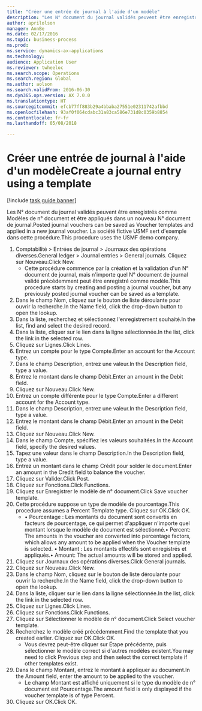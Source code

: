 ```yaml
--- 
title: "Créer une entrée de journal à l'aide d'un modèle"
description: "Les N° document du journal validés peuvent être enregistrés comme Modèles de n° document et être appliqués dans un nouveau N° document de journal."
author: aprilolson
manager: AnnBe
ms.date: 02/17/2016
ms.topic: business-process
ms.prod: 
ms.service: dynamics-ax-applications
ms.technology: 
audience: Application User
ms.reviewer: twheeloc
ms.search.scope: Operations
ms.search.region: Global
ms.author: aolson
ms.search.validFrom: 2016-06-30
ms.dyn365.ops.version: AX 7.0.0
ms.translationtype: HT
ms.sourcegitcommit: efcb77ff883b29a4bbaba27551e02311742afbbd
ms.openlocfilehash: 93af0f064cdabc31a83ca586e731d8c0359b8854
ms.contentlocale: fr-fr
ms.lasthandoff: 05/08/2018

---
```

# <a name="create-a-journal-entry-using-a-template"></a><span data-ttu-id="e6d74-103">Créer une entrée de journal à l'aide d'un modèle</span><span class="sxs-lookup"><span data-stu-id="e6d74-103">Create a journal entry using a template</span></span>

[!include [task guide banner](../../includes/task-guide-banner.md)]

<span data-ttu-id="e6d74-104">Les N° document du journal validés peuvent être enregistrés comme Modèles de n° document et être appliqués dans un nouveau N° document de journal.</span><span class="sxs-lookup"><span data-stu-id="e6d74-104">Posted journal vouchers can be saved as Voucher templates and applied in a new journal voucher.</span></span> <span data-ttu-id="e6d74-105">La société fictive USMF sert d'exemple dans cette procédure.</span><span class="sxs-lookup"><span data-stu-id="e6d74-105">This procedure uses the USMF demo company.</span></span>

1. <span data-ttu-id="e6d74-106">Comptabilité > Entrées de journal > Journaux des opérations diverses.</span><span class="sxs-lookup"><span data-stu-id="e6d74-106">General ledger > Journal entries > General journals.</span></span> <span data-ttu-id="e6d74-107">Cliquez sur Nouveau.</span><span class="sxs-lookup"><span data-stu-id="e6d74-107">Click New.</span></span>
    * <span data-ttu-id="e6d74-108">Cette procédure commence par la création et la validation d'un N° document de journal, mais n'importe quel N° document de journal validé précédemment peut être enregistré comme modèle.</span><span class="sxs-lookup"><span data-stu-id="e6d74-108">This procedure starts by creating and posting a journal voucher, but any previously posted journal voucher can be saved as a template.</span></span>  
2. <span data-ttu-id="e6d74-109">Dans le champ Nom, cliquez sur le bouton de liste déroulante pour ouvrir la recherche.</span><span class="sxs-lookup"><span data-stu-id="e6d74-109">In the Name field, click the drop-down button to open the lookup.</span></span>
3. <span data-ttu-id="e6d74-110">Dans la liste, recherchez et sélectionnez l'enregistrement souhaité.</span><span class="sxs-lookup"><span data-stu-id="e6d74-110">In the list, find and select the desired record.</span></span>
4. <span data-ttu-id="e6d74-111">Dans la liste, cliquer sur le lien dans la ligne sélectionnée.</span><span class="sxs-lookup"><span data-stu-id="e6d74-111">In the list, click the link in the selected row.</span></span>
5. <span data-ttu-id="e6d74-112">Cliquez sur Lignes.</span><span class="sxs-lookup"><span data-stu-id="e6d74-112">Click Lines.</span></span>
6. <span data-ttu-id="e6d74-113">Entrez un compte pour le type Compte.</span><span class="sxs-lookup"><span data-stu-id="e6d74-113">Enter an account for the Account type.</span></span>
7. <span data-ttu-id="e6d74-114">Dans le champ Description, entrez une valeur.</span><span class="sxs-lookup"><span data-stu-id="e6d74-114">In the Description field, type a value.</span></span>
8. <span data-ttu-id="e6d74-115">Entrez le montant dans le champ Débit.</span><span class="sxs-lookup"><span data-stu-id="e6d74-115">Enter an amount in the Debit field.</span></span>
9. <span data-ttu-id="e6d74-116">Cliquez sur Nouveau.</span><span class="sxs-lookup"><span data-stu-id="e6d74-116">Click New.</span></span>
10. <span data-ttu-id="e6d74-117">Entrez un compte différente pour le type Compte.</span><span class="sxs-lookup"><span data-stu-id="e6d74-117">Enter a different account for the Account type.</span></span>
11. <span data-ttu-id="e6d74-118">Dans le champ Description, entrez une valeur.</span><span class="sxs-lookup"><span data-stu-id="e6d74-118">In the Description field, type a value.</span></span>
12. <span data-ttu-id="e6d74-119">Entrez le montant dans le champ Débit.</span><span class="sxs-lookup"><span data-stu-id="e6d74-119">Enter an amount in the Debit field.</span></span>
13. <span data-ttu-id="e6d74-120">Cliquez sur Nouveau.</span><span class="sxs-lookup"><span data-stu-id="e6d74-120">Click New.</span></span>
14. <span data-ttu-id="e6d74-121">Dans le champ Compte, spécifiez les valeurs souhaitées.</span><span class="sxs-lookup"><span data-stu-id="e6d74-121">In the Account field, specify the desired values.</span></span>
15. <span data-ttu-id="e6d74-122">Tapez une valeur dans le champ Description.</span><span class="sxs-lookup"><span data-stu-id="e6d74-122">In the Description field, type a value.</span></span>
16. <span data-ttu-id="e6d74-123">Entrez un montant dans le champ Crédit pour solder le document.</span><span class="sxs-lookup"><span data-stu-id="e6d74-123">Enter an amount in the Credit field to balance the voucher.</span></span>
17. <span data-ttu-id="e6d74-124">Cliquez sur Valider.</span><span class="sxs-lookup"><span data-stu-id="e6d74-124">Click Post.</span></span>
18. <span data-ttu-id="e6d74-125">Cliquez sur Fonctions.</span><span class="sxs-lookup"><span data-stu-id="e6d74-125">Click Functions.</span></span>
19. <span data-ttu-id="e6d74-126">Cliquez sur Enregistrer le modèle de n° document.</span><span class="sxs-lookup"><span data-stu-id="e6d74-126">Click Save voucher template.</span></span>
20. <span data-ttu-id="e6d74-127">Cette procédure suppose un type de modèle de pourcentage.</span><span class="sxs-lookup"><span data-stu-id="e6d74-127">This procedure assumes a Percent Template type.</span></span> <span data-ttu-id="e6d74-128">Cliquez sur OK.</span><span class="sxs-lookup"><span data-stu-id="e6d74-128">Click OK.</span></span>
    * <span data-ttu-id="e6d74-129">• Pourcentage : Les montants du document sont convertis en facteurs de pourcentage, ce qui permet d'appliquer n'importe quel montant lorsque le modèle de document est sélectionné.</span><span class="sxs-lookup"><span data-stu-id="e6d74-129">• Percent: The amounts in the voucher are converted into percentage factors, which allows any amount to be applied when the Voucher template is selected.</span></span>  <span data-ttu-id="e6d74-130">• Montant : Les montants effectifs sont enregistrés et appliqués.</span><span class="sxs-lookup"><span data-stu-id="e6d74-130">• Amount: The actual amounts will be stored and applied.</span></span>  
21. <span data-ttu-id="e6d74-131">Cliquez sur Journaux des opérations diverses.</span><span class="sxs-lookup"><span data-stu-id="e6d74-131">Click General journals.</span></span>
22. <span data-ttu-id="e6d74-132">Cliquez sur Nouveau.</span><span class="sxs-lookup"><span data-stu-id="e6d74-132">Click New.</span></span>
23. <span data-ttu-id="e6d74-133">Dans le champ Nom, cliquez sur le bouton de liste déroulante pour ouvrir la recherche.</span><span class="sxs-lookup"><span data-stu-id="e6d74-133">In the Name field, click the drop-down button to open the lookup.</span></span>
24. <span data-ttu-id="e6d74-134">Dans la liste, cliquer sur le lien dans la ligne sélectionnée.</span><span class="sxs-lookup"><span data-stu-id="e6d74-134">In the list, click the link in the selected row.</span></span>
25. <span data-ttu-id="e6d74-135">Cliquez sur Lignes.</span><span class="sxs-lookup"><span data-stu-id="e6d74-135">Click Lines.</span></span>
26. <span data-ttu-id="e6d74-136">Cliquez sur Fonctions.</span><span class="sxs-lookup"><span data-stu-id="e6d74-136">Click Functions.</span></span>
27. <span data-ttu-id="e6d74-137">Cliquez sur Sélectionner le modèle de n° document.</span><span class="sxs-lookup"><span data-stu-id="e6d74-137">Click Select voucher template.</span></span>
28. <span data-ttu-id="e6d74-138">Recherchez le modèle créé précédemment.</span><span class="sxs-lookup"><span data-stu-id="e6d74-138">Find the template that you created earlier.</span></span> <span data-ttu-id="e6d74-139">Cliquez sur OK.</span><span class="sxs-lookup"><span data-stu-id="e6d74-139">Click OK.</span></span>
    * <span data-ttu-id="e6d74-140">Vous devrez peut-être cliquer sur Étape précédente, puis sélectionner le modèle correct si d'autres modèles existent.</span><span class="sxs-lookup"><span data-stu-id="e6d74-140">You may need to click Previous step and then select the correct template if other templates exist.</span></span>  
29. <span data-ttu-id="e6d74-141">Dans le champ Montant, entrez le montant à appliquer au document.</span><span class="sxs-lookup"><span data-stu-id="e6d74-141">In the Amount field, enter the amount to be applied to the voucher.</span></span>
    * <span data-ttu-id="e6d74-142">Le champ Montant est affiché uniquement si le type du modèle de n° document est Pourcentage.</span><span class="sxs-lookup"><span data-stu-id="e6d74-142">The amount field is only displayed if the voucher template is of type Percent.</span></span>  
30. <span data-ttu-id="e6d74-143">Cliquez sur OK.</span><span class="sxs-lookup"><span data-stu-id="e6d74-143">Click OK.</span></span>



